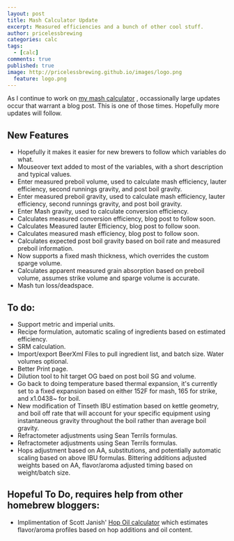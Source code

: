 ```yaml
---
layout: post
title: Mash Calculator Update
excerpt: Measured efficiencies and a bunch of other cool stuff.
author: pricelessbrewing
categories: calc
tags: 
  - [calc]
comments: true
published: true
image: http://pricelessbrewing.github.io/images/logo.png 
  feature: logo.png 
---
```

As I continue to work on
<a href="http://pricelessbrewing.github.io/BiabCalc/"> my mash calculator</a> , occassionally large updates occur that warrant a blog post. This is one of those times. Hopefully more updates will follow. 

<h2>New Features</h2>

<ul style="list-style-type:disc">
  <li>Hopefully it makes it easier for new brewers to follow which variables do what. 
 </li>
  <li>Mouseover text added to most of the variables, with a short description and typical values.
</li>
  <li>Enter measured preboil volume, used to calculate mash efficiency, lauter efficiency, second runnings gravity, and post boil gravity.
</li>
    <li>Enter measured preboil gravity, used to calculate mash efficiency, lauter efficiency, second runnings gravity, and post boil gravity.
</li>
      <li>Enter Mash gravity, used to calculate conversion efficiency.
</li>
        <li>Calculates measured conversion efficiency, blog post to follow soon.
</li>
          <li>Calculates Measured lauter Efficiency, blog post to follow soon.
</li>
            <li>Calculates measured mash efficiency, blog post to follow soon.
</li>
              <li>Calculates expected post boil gravity based on boil rate and measured preboil information.
</li>
              <li>Now supports a fixed mash thickness, which overrides the custom sparge volume.
</li>
              <li>Calculates apparent measured grain absorption based on preboil volume, assumes strike volume and sparge volume is accurate.
</li>
              <li>Mash tun loss/deadspace.
</li>

</ul>  

<h2>To do:</h2>

<ul style="list-style-type:disc">
  <li>Support metric and imperial units. </li>
  <li>Recipe formulation, automatic scaling of ingredients based on estimated efficiency.</li>
  <li>SRM calculation.
</li>
  <li>Import/export BeerXml Files to pull ingredient list, and batch size. Water volumes optional.
</li>
  <li>Better Print page.
</li>
  <li>Dilution tool to hit target OG baed on post boil SG and volume.
</li>
  <li>Go back to doing temperature based thermal expansion, it's currently set to a fixed expansion based on either 152F for mash, 165 for strike, and x1.0438~ for boil.
</li>
  <li>New modification of Tinseth IBU estimation based on kettle geometry, and boil off rate that will account for your specific equipment using instantaneous gravity throughout the boil rather than average boil gravity.
</li>
  <li>Refractometer adjustments using Sean Terrils formulas.
</li>
  <li>Refractometer adjustments using Sean Terrils formulas.
</li>
  <li>Hops adjustment based on AA, substitutions, and potentially automatic scaling based on above IBU formulas. Bittering additions adjusted weights based on AA, flavor/aroma adjusted timing based on weight/batch size.

</li>
</ul>  
<h2>Hopeful To Do, requires help from other homebrew bloggers:</h2>

<ul style="list-style-type:disc">
  <li>Implimentation of Scott Janish' <a href="http://scottjanish.com/hop-oils-calulator/">Hop Oil calculator</a> which estimates flavor/aroma profiles based on hop additions and oil content.</li>
</ul>  


